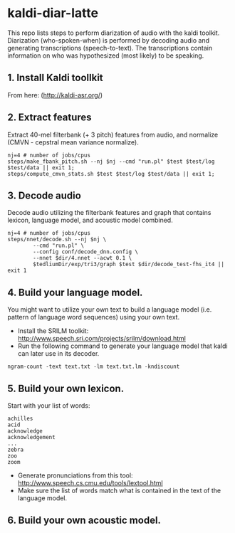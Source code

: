 # kaldi-diar-latte
This repo lists steps to perform diarization of audio with the kaldi toolkit. Diarization (who-spoken-when) is performed by decoding audio and generating transcriptions (speech-to-text). The transcriptions contain information on who was hypothesized (most likely) to be speaking. 

## 1. Install Kaldi toollkit 
From here: (http://kaldi-asr.org/)

## 2. Extract features
Extract 40-mel filterbank (+ 3 pitch) features from audio, and normalize (CMVN - cepstral mean variance normalize).

``` 
nj=4 # number of jobs/cpus
steps/make_fbank_pitch.sh --nj $nj --cmd "run.pl" $test $test/log $test/data || exit 1;
steps/compute_cmvn_stats.sh $test $test/log $test/data || exit 1;
```

## 3. Decode audio 
Decode audio utilizing the filterbank features and graph that contains lexicon, language model, and acoustic model combined.

```
nj=4 # number of jobs/cpus
steps/nnet/decode.sh --nj $nj \
        --cmd "run.pl" \
        --config conf/decode_dnn.config \
        --nnet $dir/4.nnet --acwt 0.1 \
        $tedliumDir/exp/tri3/graph $test $dir/decode_test-fhs_it4 || exit 1
```

## 4. Build your language model.

You might want to utilize your own text to build a language model (i.e. pattern of language word sequences) using your own text.

- Install the SRILM toolkit: http://www.speech.sri.com/projects/srilm/download.html
- Run the following command to generate your language model that kaldi can later use in its decoder.

```
ngram-count -text text.txt -lm text.txt.lm -kndiscount
```

## 5. Build your own lexicon.

Start with your list of words:
```
achilles
acid
acknowledge
acknowledgement
...
zebra
zoo
zoom
  ```

- Generate pronunciations from this tool: http://www.speech.cs.cmu.edu/tools/lextool.html
- Make sure the list of words match what is contained in the text of the language model.

## 6. Build your own acoustic model.
